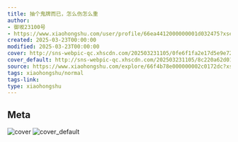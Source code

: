 ```yaml
---
title: 抽个鬼牌而已，怎么伤怎么重
author:
- 御坂23100号
- https://www.xiaohongshu.com/user/profile/66ea4412000000001d032475?xsec_token=undefined
created: 2025-03-23T00:00:00
modified: 2025-03-23T00:00:00
cover: http://sns-webpic-qc.xhscdn.com/202503231105/0fe6f1fa2e17d5e9e72a1c632aaed7a5/1040g2sg3186lkqg24cdg5pna8g97e93lec6nva0!nc_n_webp_prv_1
cover_default: http://sns-webpic-qc.xhscdn.com/202503231105/8c220a62d016ddfac48e90763b6401b3/1040g2sg3186lkqg24cdg5pna8g97e93lec6nva0!nc_n_webp_mw_1
source: https://www.xiaohongshu.com/explore/66f4b78e000000002c0172dc?xsec_token=ABRxHAia8rFdlm2CYDOVG-TNXuPTRDLI5HbONfvLcks_I=
tags: xiaohongshu/normal
tags-link:
type: xiaohongshu
---
```


## Meta

![cover](http://sns-webpic-qc.xhscdn.com/202503231105/0fe6f1fa2e17d5e9e72a1c632aaed7a5/1040g2sg3186lkqg24cdg5pna8g97e93lec6nva0!nc_n_webp_prv_1)
![cover_default](http://sns-webpic-qc.xhscdn.com/202503231105/8c220a62d016ddfac48e90763b6401b3/1040g2sg3186lkqg24cdg5pna8g97e93lec6nva0!nc_n_webp_mw_1)
